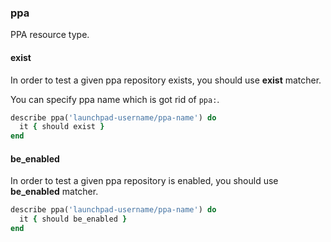 ### <a name="ppa">ppa</a>

PPA resource type.

#### exist

In order to test a given ppa repository exists,  you should use **exist** matcher.

You can specify ppa name which is got rid of `ppa:`.

```ruby
describe ppa('launchpad-username/ppa-name') do
  it { should exist }
end
```

#### be_enabled

In order to test a given ppa repository is enabled,  you should use **be_enabled** matcher.

```ruby
describe ppa('launchpad-username/ppa-name') do
  it { should be_enabled }
end
```
